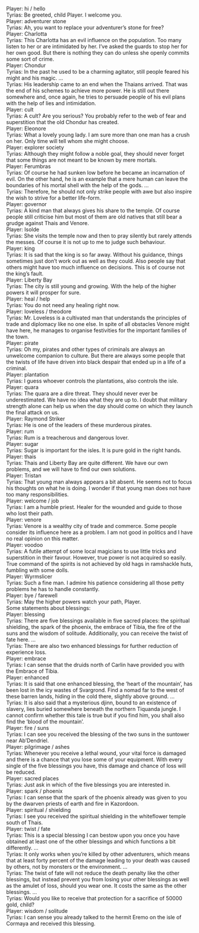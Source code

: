 Player: hi / hello  
Tyrias: Be greeted, child Player. I welcome you.  
Player: adventurer stone  
Tyrias: Ah, you want to replace your adventurer’s stone for free?  
Player: Charlotta  
Tyrias: This Charlotta has an evil influence on the population. Too many listen to her or are intimidated by her. I’ve asked the guards to stop her for her own good. But there is nothing they can do unless she openly commits some sort of crime.  
Player: Chondur  
Tyrias: In the past he used to be a charming agitator, still people feared his might and his magic. …  
Tyrias: His leadership came to an end when the Thaians arrived. That was the end of his schemes to achieve more power. He is still out there somewhere and, once again, he tries to persuade people of his evil plans with the help of lies and intimidation.  
Player: cult  
Tyrias: A cult? Are you serious? You probably refer to the web of fear and superstition that the old Chondur has created.  
Player: Eleonore  
Tyrias: What a lovely young lady. I am sure more than one man has a crush on her. Only time will tell whom she might choose.  
Player: explorer society  
Tyrias: Although they might follow a noble goal, they should never forget that some things are not meant to be known by mere mortals.  
Player: Ferumbras  
Tyrias: Of course he had sunken low before he became an incarnation of evil. On the other hand, he is an example that a mere human can leave the boundaries of his mortal shell with the help of the gods. …  
Tyrias: Therefore, he should not only strike people with awe but also inspire the wish to strive for a better life-form.  
Player: governor  
Tyrias: A kind man that always gives his share to the temple. Of course people still criticise him but most of them are old natives that still bear a grudge against Thais and Venore.  
Player: Isolde  
Tyrias: She visits the temple now and then to pray silently but rarely attends the messes. Of course it is not up to me to judge such behaviour.  
Player: king  
Tyrias: It is sad that the king is so far away. Without his guidance, things sometimes just don’t work out as well as they could. Also people say that others might have too much influence on decisions. This is of course not the king’s fault.  
Player: Liberty Bay  
Tyrias: The city is still young and growing. With the help of the higher powers it will prosper for sure.  
Player: heal / help  
Tyrias: You do not need any healing right now.  
Player: loveless / theodore  
Tyrias: Mr. Loveless is a cultivated man that understands the principles of trade and diplomacy like no one else. In spite of all obstacles Venore might have here, he manages to organise festivities for the important families of the town.  
Player: pirate  
Tyrias: Oh my, pirates and other types of criminals are always an unwelcome companion to culture. But there are always some people that the twists of life have driven into black despair that ended up in a life of a criminal.  
Player: plantation  
Tyrias: I guess whoever controls the plantations, also controls the isle.  
Player: quara  
Tyrias: The quara are a dire threat. They should never ever be underestimated. We have no idea what they are up to. I doubt that military strength alone can help us when the day should come on which they launch the final attack on us.  
Player: Raymond Striker  
Tyrias: He is one of the leaders of these murderous pirates.  
Player: rum  
Tyrias: Rum is a treacherous and dangerous lover.  
Player: sugar  
Tyrias: Sugar is important for the isles. It is pure gold in the right hands.  
Player: thais  
Tyrias: Thais and Liberty Bay are quite different. We have our own problems, and we will have to find our own solutions.  
Player: Tristan  
Tyrias: That young man always appears a bit absent. He seems not to focus his thoughts on what he is doing. I wonder if that young man does not have too many responsibilities.  
Player: welcome / job  
Tyrias: I am a humble priest. Healer for the wounded and guide to those who lost their path.  
Player: venore  
Tyrias: Venore is a wealthy city of trade and commerce. Some people consider its influence here as a problem. I am not good in politics and I have no real opinion on this matter.  
Player: voodoo  
Tyrias: A futile attempt of some local magicians to use little tricks and superstition in their favour. However, true power is not acquired so easily. True command of the spirits is not achieved by old hags in ramshackle huts, fumbling with some dolls.  
Player: Wyrmslicer  
Tyrias: Such a fine man. I admire his patience considering all those petty problems he has to handle constantly.  
Player: bye / farewell  
Tyrias: May the higher powers watch your path, Player.  
Some statements about blessings:  
Player: blessing  
Tyrias: There are five blessings available in five sacred places: the spiritual shielding, the spark of the phoenix, the embrace of Tibia, the fire of the suns and the wisdom of solitude. Additionally, you can receive the twist of fate here. …  
Tyrias: There are also two enhanced blessings for further reduction of experience loss.  
Player: embrace  
Tyrias: I can sense that the druids north of Carlin have provided you with the Embrace of Tibia.  
Player: enhanced  
Tyrias: It is said that one enhanced blessing, the ‘heart of the mountain’, has been lost in the icy wastes of Svargrond. Find a nomad far to the west of these barren lands, hiding in the cold there, slightly above ground. …  
Tyrias: It is also said that a mysterious djinn, bound to an existence of slavery, lies buried somewhere beneath the northern Tiquanda jungle. I cannot confirm whether this tale is true but if you find him, you shall also find the ‘blood of the mountain’.  
Player: fire / suns  
Tyrias: I can see you received the blessing of the two suns in the suntower near Ab’Dendriel.  
Player: pilgrimage / ashes  
Tyrias: Whenever you receive a lethal wound, your vital force is damaged and there is a chance that you lose some of your equipment. With every single of the five blessings you have, this damage and chance of loss will be reduced.  
Player: sacred places  
Tyrias: Just ask in which of the five blessings you are interested in.  
Player: spark / phoenix  
Tyrias: I can sense that the spark of the phoenix already was given to you by the dwarven priests of earth and fire in Kazordoon.  
Player: spiritual / shielding  
Tyrias: I see you received the spiritual shielding in the whiteflower temple south of Thais.  
Player: twist / fate  
Tyrias: This is a special blessing I can bestow upon you once you have obtained at least one of the other blessings and which functions a bit differently. …  
Tyrias: It only works when you’re killed by other adventurers, which means that at least forty percent of the damage leading to your death was caused by others, not by monsters or the environment. …  
Tyrias: The twist of fate will not reduce the death penalty like the other blessings, but instead prevent you from losing your other blessings as well as the amulet of loss, should you wear one. It costs the same as the other blessings. …  
Tyrias: Would you like to receive that protection for a sacrifice of 50000 gold, child?  
Player: wisdom / solitude  
Tyrias: I can sense you already talked to the hermit Eremo on the isle of Cormaya and received this blessing.  
